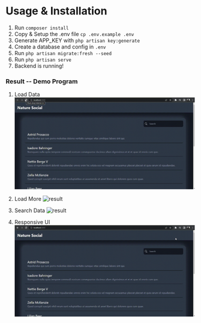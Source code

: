 # Usage & Installation

1. Run `composer install`
2. Copy & Setup the .env file `cp .env.example .env`
3. Generate APP_KEY with `php artisan key:generate`
4. Create a database and config in `.env`
5. Run `php artisan migrate:fresh --seed`
6. Run `php artisan serve`
7. Backend is running!

### Result -- Demo Program

1. Load Data
   ![result](./1.gif)

2. Load More
   ![result](./2.gif)

3. Search Data
   ![result](./3.gif)

4. Responsive UI
   ![result](./4.gif)
